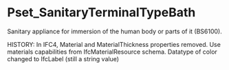 # Pset_SanitaryTerminalTypeBath

Sanitary appliance for immersion of the human body or parts of it (BS6100).
<!-- end of short definition -->

 HISTORY: In IFC4, Material and MaterialThickness properties removed. Use materials capabilities from IfcMaterialResource schema. Datatype of color changed to IfcLabel (still a string value)
